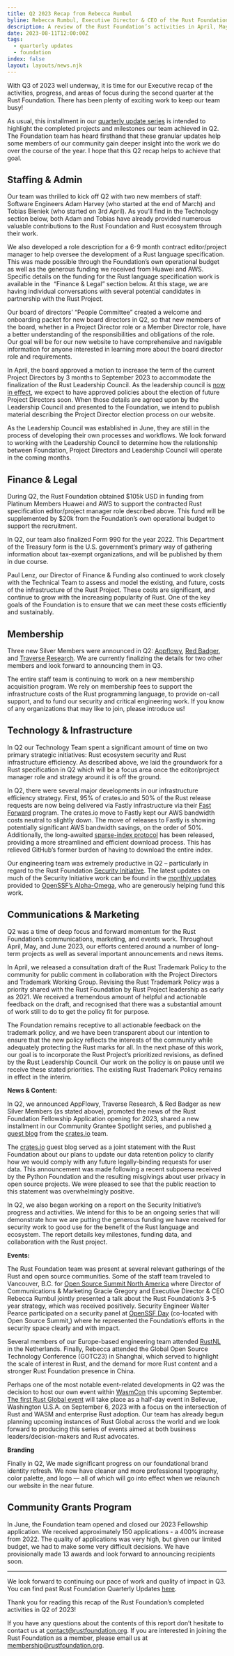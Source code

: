 ```yaml
---
title: Q2 2023 Recap from Rebecca Rumbul
byline: Rebecca Rumbul, Executive Director & CEO of the Rust Foundation
description: A review of the Rust Foundation’s activities in April, May, and June of 2023.
date: 2023-08-11T12:00:00Z
tags:
  - quarterly updates
  - foundation
index: false
layout: layouts/news.njk
---
```

With Q3 of 2023 well underway, it is time for our Executive recap of the activities, progress, and areas of focus during the second quarter at the Rust Foundation. There has been plenty of exciting work to keep our team busy!&nbsp;

As usual, this installment in our [<u>quarterly update series</u>](https://foundation.rust-lang.org/tags/quarterly%20updates/) is intended to highlight the completed projects and milestones our team achieved in Q2. The Foundation team has heard firsthand that these granular updates help some members of our community gain deeper insight into the work we do over the course of the year. I hope that this Q2 recap helps to achieve that goal.&nbsp;

## Staffing & Admin

Our team was thrilled to kick off Q2 with two new members of staff: Software Engineers Adam Harvey (who started at the end of March) and Tobias Bieniek (who started on 3rd April). As you’ll find in the Technology section below, both Adam and Tobias have already provided numerous valuable contributions to the Rust Foundation and Rust ecosystem through their work.&nbsp;

We also developed a role description for a 6-9 month contract editor/project manager to help oversee the development of a Rust language specification. This was made possible through the Foundation’s own operational budget as well as the generous funding we received from Huawei and AWS. Specific details on the funding for the Rust language specification work is available in the&nbsp; “Finance & Legal” section below. At this stage, we are having individual conversations with several potential candidates in partnership with the Rust Project.&nbsp;&nbsp;

Our board of directors’ “People Committee” created a welcome and onboarding packet for new board directors in Q2, so that new members of the board, whether in a Project Director role or a Member Director role, have a better understanding of the responsibilities and obligations of the role. Our goal will be for our new website to have comprehensive and navigable information for anyone interested in learning more about the board director role and requirements.&nbsp;

In April, the board approved a motion to increase the term of the current Project Directors by 3 months to September 2023 to accommodate the finalization of the Rust Leadership Council. As the leadership council is [<u>now in effect</u>](https://blog.rust-lang.org/2023/06/20/introducing-leadership-council.html), we expect to have approved policies about the election of future Project Directors soon. When those details are agreed upon by the Leadership Council and presented to the Foundation, we intend to publish material describing the Project Director election process on our website.&nbsp;

As the Leadership Council was established in June, they are still in the process of developing their own processes and workflows. We look forward to working with the Leadership Council to determine how the relationship between Foundation, Project Directors and Leadership Council will operate in the coming months.&nbsp;

## Finance & Legal

During Q2, the Rust Foundation obtained $105k USD in funding from Platinum Members Huawei and AWS to support the contracted Rust specification editor/project manager role described above. This fund will be supplemented by $20k from the Foundation’s own operational budget to support the recruitment.

In Q2, our team also finalized Form 990 for the year 2022. This Department of the Treasury form is the U.S. government’s primary way of gathering information about tax-exempt organizations, and will be published by them in due course.

Paul Lenz, our Director of Finance & Funding also continued to work closely with the Technical Team to assess and model the existing, and future, costs of the infrastructure of the Rust Project. These costs are significant, and continue to grow with the increasing popularity of Rust. One of the key goals of the Foundation is to ensure that we can meet these costs efficiently and sustainably.&nbsp;

## Membership

Three new Silver Members were announced in Q2: [<u>Appflowy</u>](https://foundation.rust-lang.org/news/member-spotlight-appflowy/), [<u>Red Badger</u>](https://foundation.rust-lang.org/news/member-spotlight-red-badger/), and [<u>Traverse Research</u>](https://foundation.rust-lang.org/news/member-spotlight-traverse-research/). We are currently finalizing the details for two other members and look forward to announcing them in Q3.&nbsp;

The entire staff team is continuing to work on a new membership acquisition program. We rely on membership fees to support the infrastructure costs of the Rust programming language, to provide on-call support, and to fund our security and critical engineering work. If you know of any organizations that may like to join, please introduce us!&nbsp;&nbsp;

## Technology & Infrastructure

In Q2 our Technology Team spent a significant amount of time on two primary strategic initiatives: Rust ecosystem security and Rust infrastructure efficiency. As described above, we laid the groundwork for a Rust specification in Q2 which will be a focus area once the editor/project manager role and strategy around it is off the ground.&nbsp;

In Q2, there were several major developments in our infrastructure efficiency strategy. First, 95% of crates.io and 50% of the Rust release requests are now being delivered via Fastly infrastructure via their [<u>Fast Forward</u>](https://www.fastly.com/fast-forward) program. The crates.io move to Fastly kept our AWS bandwidth costs neutral to slightly down. The move of releases to Fastly is showing potentially significant AWS bandwidth savings, on the order of 50%. Additionally, the long-awaited [<u>sparse-index protocol</u>](https://blog.rust-lang.org/inside-rust/2023/01/30/cargo-sparse-protocol.html) has been released, providing a more streamlined and efficient download process. This has relieved GitHub’s former burden of having to download the entire index.&nbsp;

Our engineering team was extremely productive in Q2 – particularly in regard to the Rust Foundation [<u>Security Initiative</u>](https://foundation.rust-lang.org/news/2022-09-13-rust-foundation-establishes-security-team/). The latest updates on much of the Security Initiative work can be found in the [<u>monthly updates</u>](https://github.com/ossf/alpha-omega/blob/main/alpha/engagements/2023/rust/) provided to [<u>OpenSSF’s Alpha-Omega</u>](https://openssf.org/community/alpha-omega/), who are generously helping fund this work.&nbsp;

## Communications & Marketing

Q2 was a time of deep focus and forward momentum for the Rust Foundation’s communications, marketing, and events work. Throughout April, May, and June 2023, our efforts centered around a number of long-term projects as well as several important announcements and news items.

In April, we released a consultation draft of the Rust Trademark Policy to the community for public comment in collaboration with the Project Directors and Trademark Working Group. Revising the Rust Trademark Policy was a priority shared with the Rust Foundation by Rust Project leadership as early as 2021. We received a tremendous amount of helpful and actionable feedback on the draft, and recognised that there was a substantial amount of work still to do to get the policy fit for purpose.&nbsp;

The Foundation remains receptive to all actionable feedback on the trademark policy, and we have been transparent about our intention to ensure that the new policy reflects the interests of the community while adequately protecting the Rust marks for all. In the next phase of this work, our goal is to incorporate the Rust Project’s prioritized revisions, as defined by the Rust Leadership Council. Our work on the policy is on pause until we receive these stated priorities. The existing Rust Trademark Policy remains in effect in the interim.

**News & Content:**

In Q2, we announced AppFlowy, Traverse Research, & Red Badger as new Silver Members (as stated above), promoted the news of the Rust Foundation Fellowship Application opening for 2023, shared a new installment in our Community Grantee Spotlight series, and published [<u>a guest blog</u>](https://foundation.rust-lang.org/news/a-note-on-data-retention-data-privacy-standards-from-the-crates-io-team/) from the [<u>crates.io</u>](http://crates.io) team.&nbsp;

The [<u>crates.io</u>](http://crates.io) guest blog served as a joint statement with the Rust Foundation about our plans to update our data retention policy to clarify how we would comply with any future legally-binding requests for user data. This announcement was made following a recent subpoena received by the Python Foundation and the resulting misgivings about user privacy in open source projects. We were pleased to see that the public reaction to this statement was overwhelmingly positive.&nbsp;&nbsp;

In Q2, we also began working on a report on the Security Initiative’s progress and activities. We intend for this to be an ongoing series that will demonstrate how we are putting the generous funding we have received for security work to good use for the benefit of the Rust language and ecosystem. The report details key milestones, funding data, and collaboration with the Rust project.&nbsp;

**Events:**

The Rust Foundation team was present at several relevant gatherings of the Rust and open source communities. Some of the staff team traveled to Vancouver, B.C. for [<u>Open Source Summit North America</u>](https://events.linuxfoundation.org/open-source-summit-north-america/) where Director of Communications & Marketing Gracie Gregory and Executive Director & CEO Rebecca Rumbul jointly presented a talk about the Rust Foundation’s 3-5 year strategy, which was received positively. Security Engineer Walter Pearce participated on a security panel at [<u>OpenSSF Day</u>](https://events.linuxfoundation.org/openssf-day-north-america/) (co-located with Open Source Summit,) where he represented the Foundation’s efforts in the security space clearly and with impact.

Several members of our Europe-based engineering team attended [<u>RustNL</u>](https://2023.rustnl.org/) in the Netherlands. Finally, Rebecca attended the Global Open Source Technology Conference (GOTC23) in Shanghai, which served to highlight the scale of interest in Rust, and the demand for more Rust content and a stronger Rust Foundation presence in China.&nbsp;

Perhaps one of the most notable event-related developments in Q2 was the decision to host our own event within [<u>WasmCon</u>](https://events.linuxfoundation.org/wasmcon/) this upcoming September. [<u>The first Rust Global event</u>](https://events.linuxfoundation.org/rust-global/) will take place as a half-day event in Bellevue, Washington U.S.A. on September 6, 2023 with a focus on the intersection of Rust and WASM and enterprise Rust adoption. Our team has already begun planning upcoming instances of Rust Global across the world and we look forward to producing this series of events aimed at both business leaders/decision-makers and Rust advocates.

**Branding**

Finally in Q2, We made significant progress on our foundational brand identity refresh. We now have cleaner and more professional typography, color palette, and logo — all of which will go into effect when we relaunch our website in the near future.&nbsp;

## Community Grants Program

In June, the Foundation team opened and closed our 2023 Fellowship application. We received approximately 150 applications - a 400% increase from 2022. The quality of applications was very high, but given our limited budget, we had to make some very difficult decisions. We have provisionally made 13 awards and look forward to announcing recipients soon.

---

We look forward to continuing our pace of work and quality of impact in Q3. You can find past Rust Foundation Quarterly Updates [<u>here</u>](https://foundation.rust-lang.org/tags/quarterly%20updates/).

Thank you for reading this recap of the Rust Foundation’s completed activities in Q2 of 2023!

If you have any questions about the contents of this report don’t hesitate to contact us at [<u>contact@rustfoundation.org</u>](mailto:contact@rustfoundation.org). If you are interested in joining the Rust Foundation as a member, please email us at [<u>membership@rustfoundation.org</u>](mailto:membership@rustfoundation.org). &nbsp;